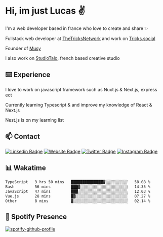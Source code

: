 # Hi, im just Lucas ✌️

I'm a web developer based in france who love to create and share ✨

Fullstack web developer at [TheTricksNetwork](https://thetricksnetwork.com/) and work on [Tricks.social](https://tricks.social)

Founder of [Musy](https://musy.app)

I also work on [StudioTalo](https://talodev.fr), french based creative studio

## ⌨️ Experience

I love to work on javascript framework such as Nuxt.js & Next.js, express ect

Currently learning Typescript & and improve my knowledge of React & Next.js

Nest.js is on my learning list

## 📫 Contact

[![Linkedin Badge](https://img.shields.io/badge/-LinkedIn-0e76a8?style=flat-square&logo=Linkedin&logoColor=white)](https://www.linkedin.com/in/lucasbellier/)
[![Website Badge](https://img.shields.io/badge/Website-3b5998?style=flat-square&logo=google-chrome&logoColor=white)](https://lucasblr.fr)
[![Twitter Badge](https://img.shields.io/badge/-Twitter-00acee?style=flat-square&logo=Twitter&logoColor=white)](https://twitter.com/ImJustLucas_)
[![Instagram Badge](https://img.shields.io/badge/-Instagram-e4405f?style=flat-square&logo=Instagram&logoColor=white)](https://instagram.com/luuucas.blr/)

## 📊 Wakatime
<!--START_SECTION:waka-->

```txt
TypeScript   3 hrs 50 mins   ██████████████▓░░░░░░░░░░   58.08 %
Bash         56 mins         ███▓░░░░░░░░░░░░░░░░░░░░░   14.35 %
JavaScript   47 mins         ███░░░░░░░░░░░░░░░░░░░░░░   12.03 %
Vue.js       28 mins         █▓░░░░░░░░░░░░░░░░░░░░░░░   07.27 %
Other        8 mins          ▓░░░░░░░░░░░░░░░░░░░░░░░░   02.14 %
```

<!--END_SECTION:waka-->

## 🎵 Spotify Presence

[![spotify-github-profile](https://spotify-github-profile.vercel.app/api/view?uid=zelder175&cover_image=true&theme=novatorem&show_offline=true&background_color=ffffff&bar_color=e3f6fb&bar_color_cover=true)](https://spotify-github-profile.vercel.app/api/view?uid=zelder175&redirect=true)
